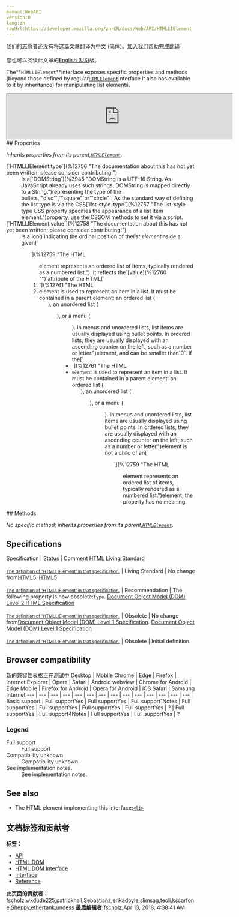 ```yaml
---
manual:WebAPI
version:0
lang:zh
rawUrl:https://developer.mozilla.org/zh-CN/docs/Web/API/HTMLLIElement
---
```




<bdi>我们的志愿者还没有将这篇文章翻译为<bdi>中文 (简体)</bdi>。[加入我们帮助完成翻译](%12754 "")<br></br>您也可以阅读此文章的[English (US)](%12755 "")版。</bdi>







The**`HTMLLIElement`**interface exposes specific properties and methods (beyond those defined by regular[`HTMLElement`](%12142 "The HTMLElement interface represents any HTML element. Some elements directly implement this interface, others implement it via an interface that inherits it.")interface it also has available to it by inheritance) for manipulating list elements.

<iframe src='https://mdn.mozillademos.org/en-US/docs/Web/API/HTMLLIElement$samples/inheritance_diagram?revision=1374119' width='600' height='120'></iframe>
## Properties<a name="Properties"></a>


<em>Inherits properties from its parent,[`HTMLElement`](%12142 "The HTMLElement interface represents any HTML element. Some elements directly implement this interface, others implement it via an interface that inherits it.").</em>

<dl><dt>[`HTMLLIElement.type`](%12756 "The documentation about this has not yet been written; please consider contributing!")<i></i></dt><dd>Is a[`DOMString`](%3945 "DOMString is a UTF-16 String. As JavaScript already uses such strings, DOMString is mapped directly to a String.")representing the type of the bullets,`"disc"`,`"square"`or`"circle"`. As the standard way of defining the list type is via the CSS[`list-style-type`](%12757 "The list-style-type CSS property specifies the appearance of a list item element.")property, use the CSSOM methods to set it via a script.</dd><dt>[`HTMLLIElement.value`](%12758 "The documentation about this has not yet been written; please consider contributing!")</dt><dd>Is a`long`indicating the ordinal position of the<em>list element</em>inside a given[`<ol>`](%12759 "The HTML <ol> element represents an ordered list of items, typically rendered as a numbered list."). It reflects the`[value](%12760 "")`attribute of the HTML[`<li>`](%12761 "The HTML <li> element is used to represent an item in a list. It must be contained in a parent element: an ordered list (<ol>), an unordered list (<ul>), or a menu (<menu>). In menus and unordered lists, list items are usually displayed using bullet points. In ordered lists, they are usually displayed with an ascending counter on the left, such as a number or letter.")element, and can be smaller than`0`. If the[`<li>`](%12761 "The HTML <li> element is used to represent an item in a list. It must be contained in a parent element: an ordered list (<ol>), an unordered list (<ul>), or a menu (<menu>). In menus and unordered lists, list items are usually displayed using bullet points. In ordered lists, they are usually displayed with an ascending counter on the left, such as a number or letter.")element is not a child of an[`<ol>`](%12759 "The HTML <ol> element represents an ordered list of items, typically rendered as a numbered list.")element, the property has no meaning.</dd></dl>
## Methods<a name="Methods"></a>


<em>No specific method; inherits properties from its parent,[`HTMLElement`](%12142 "The HTMLElement interface represents any HTML element. Some elements directly implement this interface, others implement it via an interface that inherits it.").</em>


## Specifications<a name="Specifications"></a>
Specification | Status | Comment 
[HTML Living Standard<br></br><small>The definition of &#39;HTMLLIElement&#39; in that specification.</small>](%12762 "") | Living Standard | No change from[HTML5](%12136 "The 'HTML5' specification"). 
[HTML5<br></br><small>The definition of &#39;HTMLLIElement&#39; in that specification.</small>](%12763 "") | Recommendation | The following property is now obsolete:`type`. 
[Document Object Model (DOM) Level 2 HTML Specification<br></br><small>The definition of &#39;HTMLLIElement&#39; in that specification.</small>](%12764 "") | Obsolete | No change from[Document Object Model (DOM) Level 1 Specification](%4414 "The 'Document Object Model (DOM) Level 1 Specification' specification"). 
[Document Object Model (DOM) Level 1 Specification<br></br><small>The definition of &#39;HTMLLIElement&#39; in that specification.</small>](%12765 "") | Obsolete | Initial definition. 


## Browser compatibility<a name="Browser_compatibility"></a>
[新的兼容性表格正在测试中<i></i>](%3360 "")
<abbr>Desktop<i></i></abbr> | <abbr>Mobile<i></i></abbr> 
<abbr>Chrome<i></i></abbr> | <abbr>Edge<i></i></abbr> | <abbr>Firefox<i></i></abbr> | <abbr>Internet Explorer<i></i></abbr> | <abbr>Opera<i></i></abbr> | <abbr>Safari<i></i></abbr> | <abbr>Android webview<i></i></abbr> | <abbr>Chrome for Android<i></i></abbr> | <abbr>Edge Mobile<i></i></abbr> | <abbr>Firefox for Android<i></i></abbr> | <abbr>Opera for Android<i></i></abbr> | <abbr>iOS Safari<i></i></abbr> | <abbr>Samsung Internet<i></i></abbr> 
 ---  |  ---  |  ---  |  ---  |  ---  |  ---  |  ---  |  ---  |  ---  |  ---  |  ---  |  ---  |  ---  |  ---  | 
Basic support | <abbr>Full support</abbr>Yes | <abbr>Full support</abbr>Yes | <abbr>Full support</abbr>1<abbr>Notes<i></i></abbr> | <abbr>Full support</abbr>Yes | <abbr>Full support</abbr>Yes | <abbr>Full support</abbr>Yes | <abbr>Full support</abbr>Yes | <abbr>?</abbr> | <abbr>Full support</abbr>Yes | <abbr>Full support</abbr>4<abbr>Notes<i></i></abbr> | <abbr>Full support</abbr>Yes | <abbr>Full support</abbr>Yes | <abbr>?</abbr> 


### Legend<a name="Legend"></a>
<dl><dt><abbr>Full support</abbr></dt><dd>Full support</dd><dt><abbr>Compatibility unknown</abbr></dt><dd>Compatibility unknown</dd><dt><abbr>See implementation notes.<i></i></abbr></dt><dd>See implementation notes.</dd></dl>


## See also<a name="See_also"></a>

* The HTML element implementing this interface:[`<li>`](%12761 "The HTML <li> element is used to represent an item in a list. It must be contained in a parent element: an ordered list (<ol>), an unordered list (<ul>), or a menu (<menu>). In menus and unordered lists, list items are usually displayed using bullet points. In ordered lists, they are usually displayed with an ascending counter on the left, such as a number or letter.")



## 文档标签和贡献者
**标签：**
* [API](%50 "")
* [HTML DOM](%6889 "")
* [HTML DOM Interface](%12766 "")
* [Interface](%3380 "")
* [Reference](%3381 "")

**此页面的贡献者：**[fscholz](%60 ""),[wxdude225](%12767 ""),[patrickhall](%12768 ""),[Sebastianz](%4468 ""),[erikadoyle](%3894 ""),[slimsag](%12151 ""),[teoli](%160 ""),[kscarfone](%3900 ""),[Sheppy](%405 ""),[ethertank](%65 ""),[undess](%12769 "")
**最后编辑者:**[fscholz](%60 ""),<time>Apr 13, 2018, 4:38:41 AM</time>



